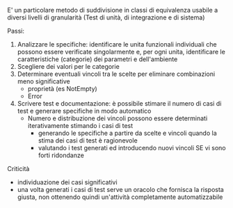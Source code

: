 E' un particolare metodo di suddivisione in classi di equivalenza usabile a diversi livelli di granularità (Test di unità, di integrazione e di sistema)

Passi:
1. Analizzare le specifiche: identificare le unita funzionali individuali che possono essere verificate singolarmente e, per ogni unita, identificare le caratteristiche (categorie) dei parametri e dell'ambiente
2. Scegliere dei valori per le categorie
3. Determinare eventuali vincoli tra le scelte per eliminare combinazioni meno significative
	- proprietà (es NotEmpty)
	- Error
4. Scrivere test e documentazione: è possibile stimare il numero di casi di test e generare specifiche in modo automatico
	- Numero e distribuzione dei vincoli possono essere determinati iterativamente stimando i casi di test
		- generando le specifiche a partire da scelte e vincoli quando la stima dei casi di test è ragionevole
		- valutando i test generati ed introducendo nuovi vincoli SE vi sono forti ridondanze

Criticità
- individuazione dei casi significativi
- una volta generati i casi di test serve un oracolo che fornisca la risposta giusta, non ottenendo quindi un'attività completamente automatizzabile